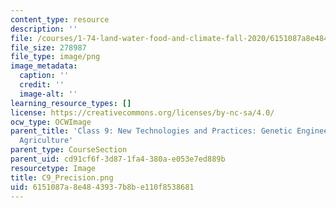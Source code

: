 ```yaml
---
content_type: resource
description: ''
file: /courses/1-74-land-water-food-and-climate-fall-2020/6151087a8e4843937b8be110f8538681_C9_Precision.png
file_size: 278987
file_type: image/png
image_metadata:
  caption: ''
  credit: ''
  image-alt: ''
learning_resource_types: []
license: https://creativecommons.org/licenses/by-nc-sa/4.0/
ocw_type: OCWImage
parent_title: 'Class 9: New Technologies and Practices: Genetic Engineering, Precision
  Agriculture'
parent_type: CourseSection
parent_uid: cd91cf6f-3d87-1fa4-380a-e053e7ed889b
resourcetype: Image
title: C9_Precision.png
uid: 6151087a-8e48-4393-7b8b-e110f8538681
---
```

